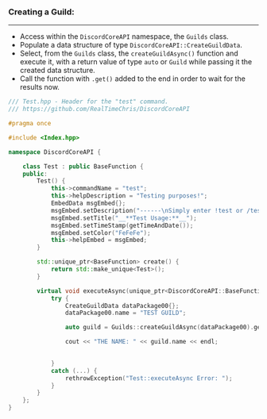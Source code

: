 ### **Creating a Guild:**
---
- Access within the `DiscordCoreAPI` namespace, the `Guilds` class.
- Populate a data structure of type `DiscordCoreAPI::CreateGuildData`.
- Select, from the `Guilds` class, the `createGuildAsync()` function and execute it, with a return value of type `auto` or `Guild` while passing it the created data structure.
- Call the function with `.get()` added to the end in order to wait for the results now.

```cpp
/// Test.hpp - Header for the "test" command.
/// https://github.com/RealTimeChris/DiscordCoreAPI

#pragma once

#include <Index.hpp>

namespace DiscordCoreAPI {

	class Test : public BaseFunction {
	public:
		Test() {
			this->commandName = "test";
			this->helpDescription = "Testing purposes!";
			EmbedData msgEmbed{};
			msgEmbed.setDescription("------\nSimply enter !test or /test!\n------");
			msgEmbed.setTitle("__**Test Usage:**__");
			msgEmbed.setTimeStamp(getTimeAndDate());
			msgEmbed.setColor("FeFeFe");
			this->helpEmbed = msgEmbed;
		}

		std::unique_ptr<BaseFunction> create() {
			return std::make_unique<Test>();
		}

		virtual void executeAsync(unique_ptr<DiscordCoreAPI::BaseFunctionArguments> args) {
			try {
				CreateGuildData dataPackage00{};
				dataPackage00.name = "TEST GUILD";

				auto guild = Guilds::createGuildAsync(dataPackage00).get();

				cout << "THE NAME: " << guild.name << endl;

				
			}
			catch (...) {
				rethrowException("Test::executeAsync Error: ");
			}
		}
	};
}
```
